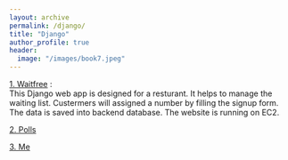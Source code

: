```yaml
---
layout: archive
permalink: /django/
title: "Django"
author_profile: true
header:
  image: "/images/book7.jpeg"
---  
```



[1. Waitfree](https://www.google.com)  :  
    This Django web app is designed for a resturant. It helps to manage the waiting list. Custermers will assigned a number by filling the signup form.  
    The data is saved into backend database. 
    The website is running on EC2.
    

[2. Polls](https://www.google.com)

[3. Me](https://www.google.com)

